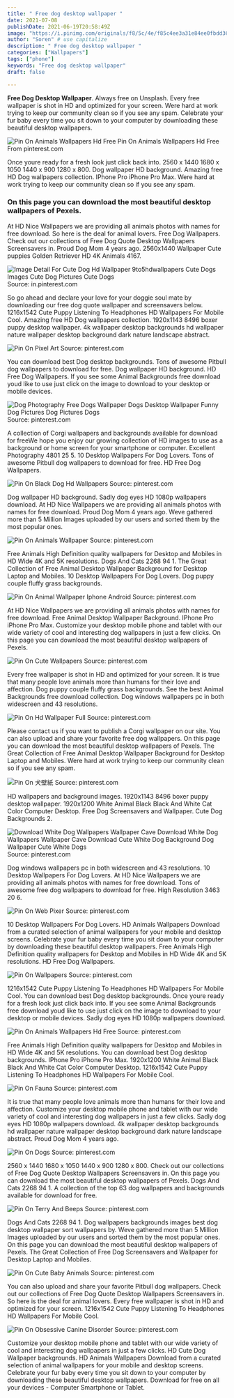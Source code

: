 ```yaml
---
title: " Free dog desktop wallpaper "
date: 2021-07-08
publishDate: 2021-06-19T20:58:49Z
image: "https://i.pinimg.com/originals/f8/5c/4e/f85c4ee3a31e84ee0fbdd3695bf31537.jpg"
author: "Soren" # use capitalize
description: " Free dog desktop wallpaper "
categories: ["Wallpapers"]
tags: ["phone"]
keywords: "Free dog desktop wallpaper"
draft: false

---
```



**Free Dog Desktop Wallpaper**. Always free on Unsplash. Every free wallpaper is shot in HD and optimized for your screen. Were hard at work trying to keep our community clean so if you see any spam. Celebrate your fur baby every time you sit down to your computer by downloading these beautiful desktop wallpapers.

![Pin On Animals Wallpapers Hd Free](https://i.pinimg.com/originals/77/5a/ad/775aad662bdec35ab76dc2dad96eb88f.jpg "Pin On Animals Wallpapers Hd Free")
Pin On Animals Wallpapers Hd Free From pinterest.com


Once youre ready for a fresh look just click back into. 2560 x 1440 1680 x 1050 1440 x 900 1280 x 800. Dog wallpaper HD background. Amazing free HD Dog wallpapers collection. IPhone Pro iPhone Pro Max. Were hard at work trying to keep our community clean so if you see any spam.

### On this page you can download the most beautiful desktop wallpapers of Pexels.

At HD Nice Wallpapers we are providing all animals photos with names for free download. So here is the deal for animal lovers. Free Dog Wallpapers. Check out our collections of Free Dog Quote Desktop Wallpapers Screensavers in. Proud Dog Mom 4 years ago. 2560x1440 Wallpaper Cute puppies Golden Retriever HD 4K Animals 4167.


![Image Detail For Cute Dog Hd Wallpaper 9to5hdwallpapers Cute Dogs Images Cute Dog Pictures Cute Dogs](https://i.pinimg.com/originals/ea/0f/9c/ea0f9c7b05932b25611df56197b92087.jpg "Image Detail For Cute Dog Hd Wallpaper 9to5hdwallpapers Cute Dogs Images Cute Dog Pictures Cute Dogs")
Source: in.pinterest.com

So go ahead and declare your love for your doggie soul mate by downloading our free dog quote wallpaper and screensavers below. 1216x1542 Cute Puppy Listening To Headphones HD Wallpapers For Mobile Cool. Amazing free HD Dog wallpapers collection. 1920x1143 8496 boxer puppy desktop wallpaper. 4k wallpaper desktop backgrounds hd wallpaper nature wallpaper desktop background dark nature landscape abstract.

![Pin On Pixel Art](https://i.pinimg.com/736x/6d/3a/2f/6d3a2f8dec5f05d43fa70e1c63c93f1f.jpg "Pin On Pixel Art")
Source: pinterest.com

You can download best Dog desktop backgrounds. Tons of awesome Pitbull dog wallpapers to download for free. Dog wallpaper HD background. HD Free Dog Wallpapers. If you see some Animal Backgrounds free download youd like to use just click on the image to download to your desktop or mobile devices.

![Dog Photography Free Dogs Wallpaper Dogs Desktop Wallpaper Funny Dog Pictures Dog Pictures Dogs](https://i.pinimg.com/originals/15/b0/41/15b041e26da1dd466a2c9335a0734549.jpg "Dog Photography Free Dogs Wallpaper Dogs Desktop Wallpaper Funny Dog Pictures Dog Pictures Dogs")
Source: pinterest.com

A collection of Corgi wallpapers and backgrounds available for download for freeWe hope you enjoy our growing collection of HD images to use as a background or home screen for your smartphone or computer. Excellent Photography 4801 25 5. 10 Desktop Wallpapers For Dog Lovers. Tons of awesome Pitbull dog wallpapers to download for free. HD Free Dog Wallpapers.

![Pin On Black Dog Hd Wallpapers](https://i.pinimg.com/originals/b8/91/cf/b891cfd3d99b62f60a9def6a109f1890.jpg "Pin On Black Dog Hd Wallpapers")
Source: pinterest.com

Dog wallpaper HD background. Sadly dog eyes HD 1080p wallpapers download. At HD Nice Wallpapers we are providing all animals photos with names for free download. Proud Dog Mom 4 years ago. Weve gathered more than 5 Million Images uploaded by our users and sorted them by the most popular ones.

![Pin On Animals Wallpaper](https://i.pinimg.com/originals/bb/8f/fc/bb8ffcd94f239d1b53ff27ac1ac3b6ba.jpg "Pin On Animals Wallpaper")
Source: pinterest.com

Free Animals High Definition quality wallpapers for Desktop and Mobiles in HD Wide 4K and 5K resolutions. Dogs And Cats 2268 94 1. The Great Collection of Free Animal Desktop Wallpaper Background for Desktop Laptop and Mobiles. 10 Desktop Wallpapers For Dog Lovers. Dog puppy couple fluffy grass backgrounds.

![Pin On Animal Wallpaper Iphone Android](https://i.pinimg.com/originals/a0/05/47/a0054732fdb1dd95b2283ee8c7fb5241.jpg "Pin On Animal Wallpaper Iphone Android")
Source: pinterest.com

At HD Nice Wallpapers we are providing all animals photos with names for free download. Free Animal Desktop Wallpaper Background. IPhone Pro iPhone Pro Max. Customize your desktop mobile phone and tablet with our wide variety of cool and interesting dog wallpapers in just a few clicks. On this page you can download the most beautiful desktop wallpapers of Pexels.

![Pin On Cute Wallpapers](https://i.pinimg.com/originals/43/f7/85/43f7858f497bc56272abb2c3297ef638.jpg "Pin On Cute Wallpapers")
Source: pinterest.com

Every free wallpaper is shot in HD and optimized for your screen. It is true that many people love animals more than humans for their love and affection. Dog puppy couple fluffy grass backgrounds. See the best Animal Backgrounds free download collection. Dog windows wallpapers pc in both widescreen and 43 resolutions.

![Pin On Hd Wallpaper Full](https://i.pinimg.com/originals/12/64/86/126486aa0b856871e4772505f9f2fee6.jpg "Pin On Hd Wallpaper Full")
Source: pinterest.com

Please contact us if you want to publish a Corgi wallpaper on our site. You can also upload and share your favorite free dog wallpapers. On this page you can download the most beautiful desktop wallpapers of Pexels. The Great Collection of Free Animal Desktop Wallpaper Background for Desktop Laptop and Mobiles. Were hard at work trying to keep our community clean so if you see any spam.

![Pin On 犬壁紙](https://i.pinimg.com/originals/3a/b3/8e/3ab38e395dd4950db6d8e0c39ad21e31.jpg "Pin On 犬壁紙")
Source: pinterest.com

HD wallpapers and background images. 1920x1143 8496 boxer puppy desktop wallpaper. 1920x1200 White Animal Black Black And White Cat Color Computer Desktop. Free Dog Screensavers and Wallpaper. Cute Dog Backgrounds 2.

![Download White Dog Wallpapers Wallpaper Cave Download White Dog Wallpapers Wallpaper Cave Download Cute White Dog Background Dog Wallpaper Cute White Dogs](https://i.pinimg.com/originals/8b/d1/e0/8bd1e0ab5f96bdf198485f16f0ddd5d2.jpg "Download White Dog Wallpapers Wallpaper Cave Download White Dog Wallpapers Wallpaper Cave Download Cute White Dog Background Dog Wallpaper Cute White Dogs")
Source: pinterest.com

Dog windows wallpapers pc in both widescreen and 43 resolutions. 10 Desktop Wallpapers For Dog Lovers. At HD Nice Wallpapers we are providing all animals photos with names for free download. Tons of awesome free dog wallpapers to download for free. High Resolution 3463 20 6.

![Pin On Web Pixer](https://i.pinimg.com/originals/ec/c2/39/ecc239a33a67a5b29a6c5a40e114596f.png "Pin On Web Pixer")
Source: pinterest.com

10 Desktop Wallpapers For Dog Lovers. HD Animals Wallpapers Download from a curated selection of animal wallpapers for your mobile and desktop screens. Celebrate your fur baby every time you sit down to your computer by downloading these beautiful desktop wallpapers. Free Animals High Definition quality wallpapers for Desktop and Mobiles in HD Wide 4K and 5K resolutions. HD Free Dog Wallpapers.

![Pin On Wallpapers](https://i.pinimg.com/originals/b4/f0/92/b4f092523a7659c96ecdadcf33e57814.jpg "Pin On Wallpapers")
Source: pinterest.com

1216x1542 Cute Puppy Listening To Headphones HD Wallpapers For Mobile Cool. You can download best Dog desktop backgrounds. Once youre ready for a fresh look just click back into. If you see some Animal Backgrounds free download youd like to use just click on the image to download to your desktop or mobile devices. Sadly dog eyes HD 1080p wallpapers download.

![Pin On Animals Wallpapers Hd Free](https://i.pinimg.com/originals/77/5a/ad/775aad662bdec35ab76dc2dad96eb88f.jpg "Pin On Animals Wallpapers Hd Free")
Source: pinterest.com

Free Animals High Definition quality wallpapers for Desktop and Mobiles in HD Wide 4K and 5K resolutions. You can download best Dog desktop backgrounds. IPhone Pro iPhone Pro Max. 1920x1200 White Animal Black Black And White Cat Color Computer Desktop. 1216x1542 Cute Puppy Listening To Headphones HD Wallpapers For Mobile Cool.

![Pin On Fauna](https://i.pinimg.com/originals/ea/d4/fe/ead4febbe39c79c82e2a101bd352d7a7.jpg "Pin On Fauna")
Source: pinterest.com

It is true that many people love animals more than humans for their love and affection. Customize your desktop mobile phone and tablet with our wide variety of cool and interesting dog wallpapers in just a few clicks. Sadly dog eyes HD 1080p wallpapers download. 4k wallpaper desktop backgrounds hd wallpaper nature wallpaper desktop background dark nature landscape abstract. Proud Dog Mom 4 years ago.

![Pin On Dogs](https://i.pinimg.com/originals/5b/0e/9e/5b0e9ebf478d3dc96853b4c28510b0a7.jpg "Pin On Dogs")
Source: pinterest.com

2560 x 1440 1680 x 1050 1440 x 900 1280 x 800. Check out our collections of Free Dog Quote Desktop Wallpapers Screensavers in. On this page you can download the most beautiful desktop wallpapers of Pexels. Dogs And Cats 2268 94 1. A collection of the top 63 dog wallpapers and backgrounds available for download for free.

![Pin On Terry And Beeps](https://i.pinimg.com/originals/90/4a/ff/904afff48131c669dc037b833c1a9da5.jpg "Pin On Terry And Beeps")
Source: pinterest.com

Dogs And Cats 2268 94 1. Dog wallpapers backgrounds images best dog desktop wallpaper sort wallpapers by. Weve gathered more than 5 Million Images uploaded by our users and sorted them by the most popular ones. On this page you can download the most beautiful desktop wallpapers of Pexels. The Great Collection of Free Dog Screensavers and Wallpaper for Desktop Laptop and Mobiles.

![Pin On Cute Baby Animals](https://i.pinimg.com/originals/e5/97/21/e59721b6cee41a3cb70a155050961bce.jpg "Pin On Cute Baby Animals")
Source: pinterest.com

You can also upload and share your favorite Pitbull dog wallpapers. Check out our collections of Free Dog Quote Desktop Wallpapers Screensavers in. So here is the deal for animal lovers. Every free wallpaper is shot in HD and optimized for your screen. 1216x1542 Cute Puppy Listening To Headphones HD Wallpapers For Mobile Cool.

![Pin On Obsessive Canine Disorder](https://i.pinimg.com/originals/f8/5c/4e/f85c4ee3a31e84ee0fbdd3695bf31537.jpg "Pin On Obsessive Canine Disorder")
Source: pinterest.com

Customize your desktop mobile phone and tablet with our wide variety of cool and interesting dog wallpapers in just a few clicks. HD Cute Dog Wallpaper backgrounds. HD Animals Wallpapers Download from a curated selection of animal wallpapers for your mobile and desktop screens. Celebrate your fur baby every time you sit down to your computer by downloading these beautiful desktop wallpapers. Download for free on all your devices - Computer Smartphone or Tablet.

